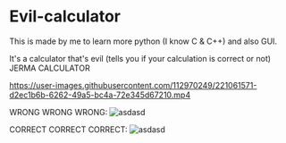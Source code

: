 # Evil-calculator
This is made by me to learn more python (I know C & C++) and also GUI.

It's a calculator that's evil (tells you if your calculation is correct or not)
JERMA CALCULATOR


https://user-images.githubusercontent.com/112970249/221061571-d2ec1b6b-6262-49a5-bc4a-72e345d67210.mp4


WRONG WRONG WRONG:
![asdasd](https://user-images.githubusercontent.com/112970249/221059126-92511501-2935-47bc-aa9a-ec44bda28f76.PNG)

CORRECT CORRECT CORRECT:
![asdasd](https://user-images.githubusercontent.com/112970249/221059316-dc773a57-3b4c-467b-86fd-cce0a11c165f.PNG)
